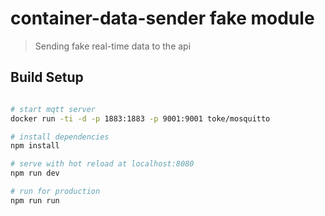 # container-data-sender fake module

> Sending fake real-time data to the api

## Build Setup

``` bash

# start mqtt server
docker run -ti -d -p 1883:1883 -p 9001:9001 toke/mosquitto

# install dependencies
npm install

# serve with hot reload at localhost:8080
npm run dev

# run for production
npm run run
